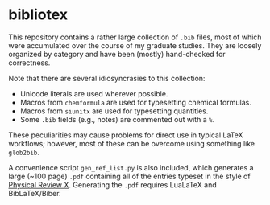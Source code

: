 # bibliotex

This repository contains a rather large collection of `.bib` files,
most of which were accumulated over the course of my graduate studies.
They are loosely organized by category
and have been (mostly) hand-checked for correctness.

Note that there are several idiosyncrasies to this collection:
- Unicode literals are used wherever possible.
- Macros from `chemformula` are used for typesetting chemical formulas.
- Macros from `siunitx` are used for typesetting quantities.
- Some `.bib` fields (e.g., notes) are commented out with a `%`.

These peculiarities may cause problems for direct use in typical LaTeX workflows;
however, most of these can be overcome using something like `glob2bib`.

A convenience script `gen_ref_list.py` is also included,
which generates a large (~100 page) `.pdf` containing all of the entries
typeset in the style of [Physical Review X](https://journals.aps.org/prx/).
Generating the `.pdf` requires LuaLaTeX and BibLaTeX/Biber.
